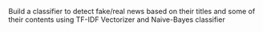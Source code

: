 Build a classifier to detect fake/real news based on their titles and some of their contents using TF-IDF Vectorizer and Naive-Bayes classifier